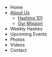 * Home
* [About Us](about_us.html)
  * [Hashing 101](hashing_101.html)
  * [Our Mission](our_mission.html)
* Weekly Hashes
* Upcoming Events
* Photos
* Videos
* Contact
